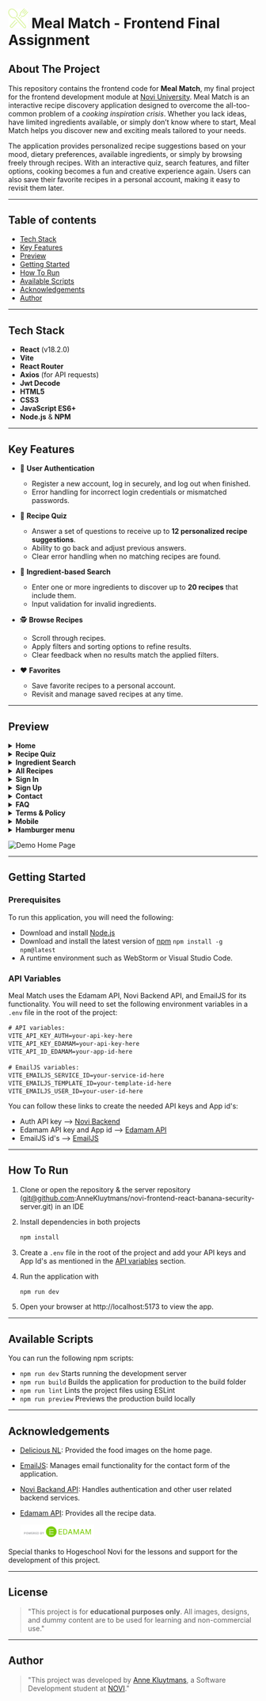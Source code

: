 # <img src="src/assets/screenshots/logo.svg" alt="MealMatch Logo" width="40"/> Meal Match - Frontend Final Assignment

## About The Project

This repository contains the frontend code for **Meal Match**, my final project for the frontend development module at [Novi University](https://www.novi.nl).
Meal Match is an interactive recipe discovery application designed to overcome the all-too-common problem of a *cooking inspiration crisis*. Whether you lack ideas, have limited ingredients available, or simply don’t know where to start, Meal Match helps you discover new and exciting meals tailored to your needs.

The application provides personalized recipe suggestions based on your mood, dietary preferences, available ingredients, or simply by browsing freely through recipes. With an interactive quiz, search features, and filter options, cooking becomes a fun and creative experience again. Users can also save their favorite recipes in a personal account, making it easy to revisit them later.

---

## Table of contents

- [Tech Stack](#tech-stack)
- [Key Features](#key-features)
- [Preview](#preview)
- [Getting Started](#getting-started)
- [How To Run](#how-to-run)
- [Available Scripts](#available-scripts)
- [Acknowledgements](#acknowledgements)
- [Author](#author)

---

## Tech Stack
- **React** (v18.2.0)
- **Vite**
- **React Router**
- **Axios** (for API requests)
- **Jwt Decode**
- **HTML5**
- **CSS3**
- **JavaScript ES6+**
- **Node.js** & **NPM**

---

## Key Features

- 🔑 **User Authentication**
    - Register a new account, log in securely, and log out when finished.
    - Error handling for incorrect login credentials or mismatched passwords.

- 🎲 **Recipe Quiz**
    - Answer a set of questions to receive up to **12 personalized recipe suggestions**.
    - Ability to go back and adjust previous answers.
    - Clear error handling when no matching recipes are found.

- 🥕 **Ingredient-based Search**
    - Enter one or more ingredients to discover up to **20 recipes** that include them.
    - Input validation for invalid ingredients.

- 🕵️ **Browse Recipes**
    - Scroll through recipes.
    - Apply filters and sorting options to refine results.
    - Clear feedback when no results match the applied filters.

- ❤️ **Favorites**
    - Save favorite recipes to a personal account.
    - Revisit and manage saved recipes at any time.

---

## Preview

<details>
<summary><strong>Home</strong></summary>  

![Home Page](src/assets/screenshots/screenshot-home.png)
</details>  

<details>
<summary><strong>Recipe Quiz</strong></summary>  

![Recipe Quiz](src/assets/screenshots/screenshot-recipe-quiz.png)
</details>  

<details>
<summary><strong>Ingredient Search</strong></summary>  

![Ingredient Search](src/assets/screenshots/screenshot-ingredient-search.png)
</details>  

<details>
<summary><strong>All Recipes</strong></summary>  

![All Recipes](src/assets/screenshots/screenshot-all-recipes.png)
</details>  

<details>
<summary><strong>Sign In</strong></summary>  

![Sing In](src/assets/screenshots/screenshot-sign-in.png)
</details>  

<details>
<summary><strong>Sign Up</strong></summary>  

![Sing Up](src/assets/screenshots/screenshot-sign-up.png)
</details>  

<details>
<summary><strong>Contact</strong></summary>  

![Contact](src/assets/screenshots/screenshot-contact.png)
</details>  

<details>
<summary><strong>FAQ</strong></summary>  

![Contact](src/assets/screenshots/screenshot-faq.png)
</details>  

<details>
<summary><strong>Terms & Policy</strong></summary>  

![Terms & Policy](src/assets/screenshots/screenshot-terms-and-policy.png)
</details>  

<details>
<summary><strong>Mobile</strong></summary>  

![Screenshot mobile](src/assets/screenshots/screenshot-mobile.png)
</details> 

<details>
<summary><strong>Hamburger menu</strong></summary>  

![Hamburger Menu](src/assets/screenshots/screenshot-hamburger-menu.png)
</details>  

![Demo Home Page](src/assets/screenshots/demo-responsiveness.gif)

---

## Getting Started

### Prerequisites

To run this application, you will need the following:
- Download and install [Node.js](https://nodejs.org/)
- Download and install the latest version of [npm](https://www.npmjs.com/) 
    ```npm install -g npm@latest```
- A runtime environment such as WebStorm or Visual Studio Code.

### API Variables

Meal Match uses the Edamam API, Novi Backend API, and EmailJS for its functionality. You will need to set the following 
environment variables in a `.env` file in the root of the project:

```env
# API variables:
VITE_API_KEY_AUTH=your-api-key-here
VITE_API_KEY_EDAMAM=your-api-key-here
VITE_API_ID_EDAMAM=your-app-id-here

# EmailJS variables:
VITE_EMAILJS_SERVICE_ID=your-service-id-here
VITE_EMAILJS_TEMPLATE_ID=your-template-id-here
VITE_EMAILJS_USER_ID=your-user-id-here
```

You can follow these links to create the needed API keys and App id's:
- Auth API key --> [Novi Backend](https://novi.datavortex.nl/)  
- Edamam API key and App id --> [Edamam API](https://developer.edamam.com/edamam-recipe-api)
- EmailJS id's --> [EmailJS](https://www.emailjs.com/)

---

## How To Run

1. Clone or open the repository & the server repository (git@github.com:AnneKluytmans/novi-frontend-react-banana-security-server.git) in an IDE

2. Install dependencies in both projects
   ```bash
   npm install
   ```

3. Create a `.env` file in the root of the project and add your API keys and App Id's as mentioned in the [API variables](#api-variables) section.

4. Run the application with
   ```bash
   npm run dev
   ```
5. Open your browser at http://localhost:5173 to view the app.

---

## Available Scripts

You can run the following npm scripts:
- ```npm run dev``` Starts running the development server
- ```npm run build``` Builds the application for production to the build folder
- ```npm run lint``` Lints the project files using ESLint
- ```npm run preview``` Previews the production build locally

---

## Acknowledgements
- [Delicious NL](https://deliciousmagazine.nl/): Provided the food images on the home page.
- [EmailJS](https://www.emailjs.com/): Manages email functionality for the contact form of the application.
- [Novi Backand API](https://novi.datavortex.nl/): Handles authentication and other user related backend services.
- [Edamam API](https://developer.edamam.com/edamam-recipe-api): Provides all the recipe data.

  <img src="src/assets/icons/edamam-badge.svg" alt="EDAMAM API" width="150">

Special thanks to Hogeschool Novi for the lessons and support for the development of this project.

---

## License

> "This project is for **educational purposes only**. All images, designs, and dummy content are to be used for learning and non-commercial use."

---

## Author
> "This project was developed by [Anne Kluytmans](https://github.com/AnneKluytmans), a Software Development student at [NOVI](https://www.novi.nl/)."